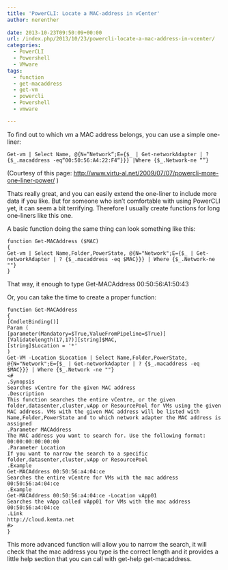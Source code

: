 ```yaml
---
title: 'PowerCLI: Locate a MAC-address in vCenter'
author: nerenther
 
date: 2013-10-23T09:50:09+00:00
url: /index.php/2013/10/23/powercli-locate-a-mac-address-in-vcenter/
categories:
  - PowerCLI
  - Powershell
  - VMware
tags:
  - function
  - get-macaddress
  - get-vm
  - powercli
  - Powershell
  - vmware

---
```

To find out to which vm a MAC address belongs, you can use a simple one-liner:

 ```
Get-vm | Select Name, @{N=“Network“;E={$_ | Get-networkAdapter | ? {$_.macaddress -eq“00:50:56:A4:22:F4“}}} |Where {$_.Network-ne “”} 
```

(Courtesy of this page: <a href="http://www.virtu-al.net/2009/07/07/powercli-more-one-liner-power/" target="_blank" rel="noopener">http://www.virtu-al.net/2009/07/07/powercli-more-one-liner-power/</a> )

Thats really great, and you can easily extend the one-liner to include more data if you like. But for someone who isn&#8217;t comfortable with using PowerCLI yet, it can seem a bit terrifying. Therefore I usually create functions for long one-liners like this one.

A basic function doing the same thing can look something like this:

 ```
function Get-MACAddress ($MAC)
 {
 Get-vm | Select Name,Folder,PowerState, @{N="Network";E={$_ | Get-networkAdapter | ? {$_.macaddress -eq $MAC}}} | Where {$_.Network-ne ""}
 } 
```

That way, it enough to type Get-MACAddress 00:50:56:A1:50:43

Or, you can take the time to create a proper function:

 ```
function Get-MACAddress
{
 [CmdletBinding()]
 Param (
 [parameter(Mandatory=$True,ValueFromPipeline=$True)][Validatelength(17,17)][string]$MAC,
 [string]$Location = '*'
 )
 Get-VM -Location $Location | Select Name,Folder,PowerState, @{N="Network";E={$_ | Get-networkAdapter | ? {$_.macaddress -eq $MAC}}} | Where {$_.Network -ne ""}
<#
 .Synopsis
 Searches vCentre for the given MAC address
 .Description
 This function searches the entire vCentre, or the given folder,datasenter,cluster,vApp or ResourcePool for VMs using the given MAC address. VMs with the given MAC address will be listed with Name,Folder,PowerState and to which network adapter the MAC address is assigned
 .Parameter MACAddress
 The MAC address you want to search for. Use the following format: 00:00:00:00:00:00
 .Parameter Location
 If you want to narrow the search to a specific folder,datasenter,cluster,vApp or ResourcePool
 .Example
 Get-MACAddress 00:50:56:a4:04:ce
 Searches the entire vCentre for VMs with the mac address 00:50:56:a4:04:ce
 .Example
 Get-MACAddress 00:50:56:a4:04:ce -Location vApp01
 Searches the vApp called vApp01 for VMs with the mac address 00:50:56:a4:04:ce
 .Link
 http://cloud.kemta.net
 #>
} 
```

This more advanced function will allow you to narrow the search, it will check that the mac address you type is the correct length and it provides a little help section that you can call with get-help get-macaddress.

&nbsp;

&nbsp;